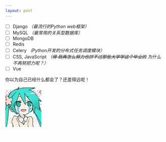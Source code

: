 ```yaml
---
layout: post
---
```


- [ ] Django *（最流行的Python web框架）*
- [ ] MySQL *（最常用的关系型数据库）*
- [ ] MongoDB
- [ ] Redis
- [ ] Celery *（Python开发的分布式任务调度模块）*
- [ ] CSS, JavaScript *（<del>得 我再怎么努力也拼不过那些大学学这个毕业的</del> 为什么不再努把力呢？）*
- [ ] Vue

你以为自己已经什么都会了？还差得远呢！

![](/images/miku_xk.jpg)

<p style="color:#ffffff;"><del>想象很美好，现实太残酷。我不想努力了，回家考个事业单位混吃等死得了。。。</del></p>

